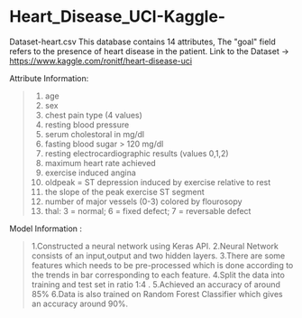 # Heart_Disease_UCI-Kaggle-
Dataset-heart.csv
This database contains 14 attributes, The "goal" field refers to the presence of heart disease in the patient.
Link to the Dataset -> https://www.kaggle.com/ronitf/heart-disease-uci

Attribute Information: 
> 1. age 
> 2. sex 
> 3. chest pain type (4 values) 
> 4. resting blood pressure 
> 5. serum cholestoral in mg/dl 
> 6. fasting blood sugar > 120 mg/dl
> 7. resting electrocardiographic results (values 0,1,2)
> 8. maximum heart rate achieved 
> 9. exercise induced angina 
> 10. oldpeak = ST depression induced by exercise relative to rest 
> 11. the slope of the peak exercise ST segment 
> 12. number of major vessels (0-3) colored by flourosopy 
> 13. thal: 3 = normal; 6 = fixed defect; 7 = reversable defect

Model Information :
> 1.Constructed a neural network using Keras API.
> 2.Neural Network consists of an input,output and two hidden layers.
> 3.There are some features which needs to be pre-processed which is done according to the trends in bar corresponding to each     feature.
> 4.Split the data into training and test set in ratio 1:4 .
> 5.Achieved an accuracy of around 85% 
> 6.Data is also trained on Random Forest Classifier which gives an accuracy around 90%.


